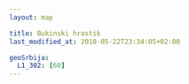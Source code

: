 ```yaml
---
layout: map

title: Bukinski hrastik
last_modified_at: 2018-05-22T23:34:05+02:00

geoSrbija:
  L1_302: [60]
---
```

